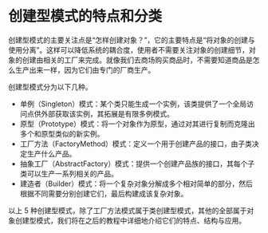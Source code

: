 # 创建型模式的特点和分类

创建型模式的主要关注点是“怎样创建对象？”，它的主要特点是“将对象的创建与使用分离”。这样可以降低系统的耦合度，使用者不需要关注对象的创建细节，对象的创建由相关的工厂来完成。就像我们去商场购买商品时，不需要知道商品是怎么生产出来一样，因为它们由专门的厂商生产。

创建型模式分为以下几种。

*   单例（Singleton）模式：某个类只能生成一个实例，该类提供了一个全局访问点供外部获取该实例，其拓展是有限多例模式。
*   原型（Prototype）模式：将一个对象作为原型，通过对其进行复制而克隆出多个和原型类似的新实例。
*   工厂方法（FactoryMethod）模式：定义一个用于创建产品的接口，由子类决定生产什么产品。
*   抽象工厂（AbstractFactory）模式：提供一个创建产品族的接口，其每个子类可以生产一系列相关的产品。
*   建造者（Builder）模式：将一个复杂对象分解成多个相对简单的部分，然后根据不同需要分别创建它们，最后构建成该复杂对象。

以上 5 种创建型模式，除了工厂方法模式属于类创建型模式，其他的全部属于对象创建型模式，我们将在之后的教程中详细地介绍它们的特点、结构与应用。